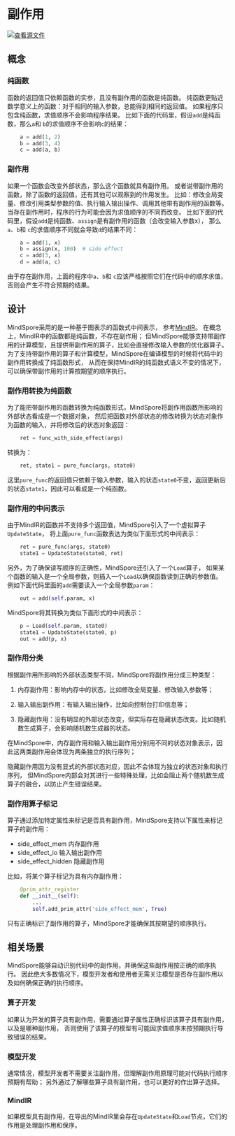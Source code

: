 # 副作用

[![查看源文件](https://mindspore-website.obs.cn-north-4.myhuaweicloud.com/website-images/master/resource/_static/logo_source.png)](https://gitee.com/mindspore/docs/blob/master/docs/mindspore/source_zh_cn/design/side_effect.md)

## 概念

### 纯函数

函数的返回值只依赖函数的实参，且没有副作用的函数是纯函数。
纯函数更贴近数学意义上的函数：对于相同的输入参数，总能得到相同的返回值。
如果程序只包含纯函数，求值顺序不会影响程序结果。
比如下面的代码里，假设`add`是纯函数，那么`a`和 `b`的求值顺序不会影响`c`的结果：

```python
    a = add(1, 2)
    b = add(3, 4)
    c = add(a, b)
```

### 副作用

如果一个函数会改变外部状态，那么这个函数就具有副作用。
或者说带副作用的函数，除了函数的返回值，还有其他可以观察到的作用发生。
比如：修改全局变量、修改引用类型参数的值、执行输入输出操作、调用其他带有副作用的函数等。
当存在副作用时，程序的行为可能会因为求值顺序的不同而改变。
比如下面的代码里，假设`add`是纯函数、`assign`是有副作用的函数（会改变输入参数x），
那么`a`、`b`和 `c`的求值顺序不同就会导致`d`的结果不同：

```python
    a = add(1, x)
    b = assign(x, 100)  # side effect
    c = add(3, x)
    d = add(a, c)
```

由于存在副作用，上面的程序中`a`、`b`和 `c`应该严格按照它们在代码中的顺序求值，否则会产生不符合预期的结果。

## 设计

MindSpore采用的是一种基于图表示的函数式中间表示，
参考[MindIR](https://www.mindspore.cn/docs/zh-CN/master/design/all_scenarios.html#中间表示mindir)。
在概念上，MindIR中的函数都是纯函数，不存在副作用；
但MindSpore能够支持带副作用的计算模型，且提供带副作用的算子，比如会直接修改输入参数的优化器算子。
为了支持带副作用的算子和计算模型，MindSpore在编译模型的时候将代码中的副作用转换成了纯函数形式，
从而在保持MindIR的纯函数式语义不变的情况下，可以确保带副作用的计算按期望的顺序执行。

### 副作用转换为纯函数

为了能把带副作用的函数转换为纯函数形式，MindSpore将副作用函数所影响的外部状态看成是一个数据对象，
然后把函数对外部状态的修改转换为状态对象作为函数的输入，并将修改后的状态对象返回：

```python
    ret = func_with_side_effect(args)
```

转换为：

```python
    ret, state1 = pure_func(args, state0)
```

这里`pure_func`的返回值只依赖于输入参数，输入的状态`state0`不变，返回更新后的状态`state1`，因此可以看成是一个纯函数。

### 副作用的中间表示

由于MindIR的函数并不支持多个返回值，MindSpore引入了一个虚拟算子`UpdateState`，
将上面`pure_func`函数表达为类似下面形式的中间表示：

```python
    ret = pure_func(args, state0)
    state1 = UpdateState(state0, ret)
```

另外，为了确保读写顺序的正确性，MindSpore还引入了一个`Load`算子，
如果某个函数的输入是一个全局参数，则插入一个`Load`以确保函数读到正确的参数值。
例如下面代码里面的`add`需要读入一个全局参数`param`：

```python
    out = add(self.param, x)
```

MindSpore将其转换为类似下面形式的中间表示：

```python
    p = Load(self.param, state0)
    state1 = UpdateState(state0, p)
    out = add(p, x)
```

### 副作用分类

根据副作用所影响的外部状态类型不同，MindSpore将副作用分成三种类型：

1. 内存副作用：影响内存中的状态，比如修改全局变量、修改输入参数等；

2. 输入输出副作用：有输入输出操作，比如向控制台打印信息等；

3. 隐藏副作用：没有明显的外部状态改变，但实际存在隐藏状态改变。比如随机数生成算子，会影响随机数生成器的状态。

在MindSpore中，内存副作用和输入输出副作用分别用不同的状态对象表示，因此这两类副作用会体现为两条独立的执行序列；

隐藏副作用因为没有显式的外部状态对应，因此不会体现为独立的状态对象和执行序列，
但MindSpore内部会对其进行一些特殊处理，比如会阻止两个随机数生成算子的融合，以防止产生错误结果。

### 副作用算子标记

算子通过添加特定属性来标记是否具有副作用，MindSpore支持以下属性来标记算子的副作用：

- side_effect_mem 内存副作用
- side_effect_io 输入输出副作用
- side_effect_hidden 隐藏副作用

比如，将某个算子标记为具有内存副作用：

```python
    @prim_attr_register
    def __init__(self):
        ...
        self.add_prim_attr('side_effect_mem', True)
```

只有正确标识了副作用的算子，MindSpore才能确保其按期望的顺序执行。

## 相关场景

MindSpore能够自动识别代码中的副作用，并确保这些副作用按正确的顺序执行。
因此绝大多数情况下，模型开发者和使用者无需关注模型是否存在副作用以及如何确保正确的执行顺序。

### 算子开发

如果认为开发的算子具有副作用，需要通过算子属性正确标识该算子具有副作用，以及是哪种副作用，
否则使用了该算子的模型有可能因求值顺序未按预期执行导致错误的结果。

### 模型开发

通常情况，模型开发者不需要关注副作用，但理解副作用原理可能对代码执行顺序预期有帮助；
另外通过了解哪些算子具有副作用，也可以更好的作出算子选择。

### MindIR

如果模型具有副作用，在导出的MindIR里会存在`UpdateState`和`Load`节点，它们的作用是处理副作用和保序。
